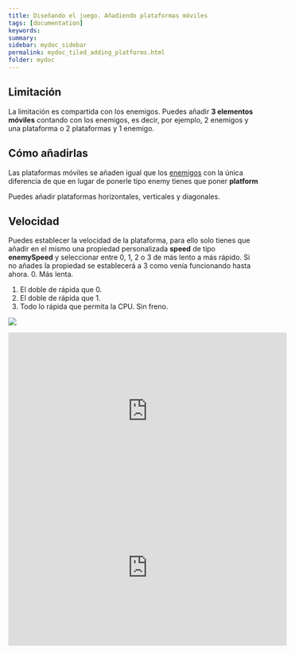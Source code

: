 ```yaml
---
title: Diseñando el juego. Añadiendo plataformas móviles
tags: [documentation]
keywords:
summary: 
sidebar: mydoc_sidebar
permalink: mydoc_tiled_adding_platforms.html
folder: mydoc
---
```


## Limitación

La limitación es compartida con los enemigos. Puedes añadir **3 elementos móviles** contando con los enemigos, es decir, por ejemplo, 2 enemigos y una plataforma o 2 plataformas y 1 enemigo.

## Cómo añadirlas

Las plataformas móviles se añaden igual que los [enemigos](mydoc_tiled_adding_enemies.html) con la única diferencia de que en lugar de ponerle tipo enemy tienes que poner **platform**

Puedes añadir plataformas horizontales, verticales y diagonales.

## Velocidad

Puedes establecer la velocidad de la plataforma, para ello solo tienes que añadir en el mismo una propiedad personalizada **speed** de tipo **enemySpeed** y seleccionar entre 0, 1, 2 o 3 de más lento a más rápido. Si no añades la propiedad se establecerá a 3 como venía funcionando hasta ahora.
0. Más lenta.
1. El doble de rápida que 0.
2. El doble de rápida que 1.
3. Todo lo rápida que permita la CPU. Sin freno.

![](images/tiled_add_platform.png)

<iframe width="560" height="315" src="https://www.youtube.com/embed/nYb-XyTHwnM?si=VBizR7sjF_E3FGE_" title="YouTube video player" frameborder="0" allow="accelerometer; autoplay; clipboard-write; encrypted-media; gyroscope; picture-in-picture; web-share" referrerpolicy="strict-origin-when-cross-origin" allowfullscreen></iframe>

<iframe width="560" height="315" src="https://www.youtube.com/embed/pYU2xD-NlVA?si=3aURtYQtaFw8CP_k" title="YouTube video player" frameborder="0" allow="accelerometer; autoplay; clipboard-write; encrypted-media; gyroscope; picture-in-picture; web-share" referrerpolicy="strict-origin-when-cross-origin" allowfullscreen></iframe>

